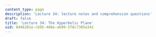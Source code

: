 ```yaml
---
content_type: page
description: 'Lecture 34: lecture notes and comprehension questions'
draft: false
title: 'Lecture 34: The Hyperbolic Plane'
uid: 8d46281e-cb95-468e-ab99-5f8c7305a341
---
```

